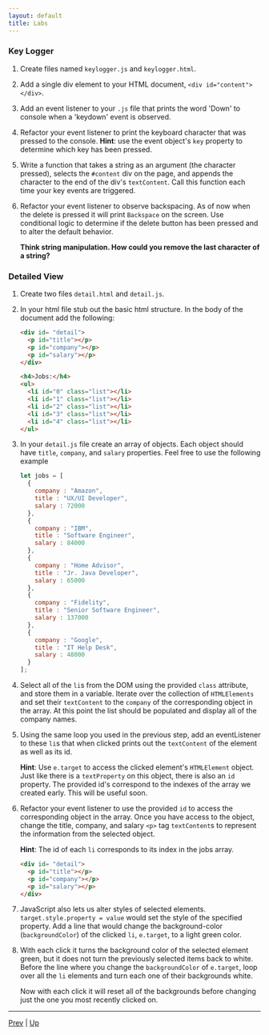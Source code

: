 ```yaml
---
layout: default
title: Labs
---
```


### Key Logger
1. Create files named `keylogger.js` and `keylogger.html`.  

1. Add a single div element to your HTML document, `<div id="content"></div>`.

1. Add an event listener to your `.js` file that prints the word 'Down' to console when a 'keydown' event is observed.

1. Refactor your event listener to print the keyboard character that was pressed to the console. **Hint**: use the event object's `key` property to determine which key has been pressed.

1. Write a function that takes a string as an argument (the character pressed), selects the `#content` div on the page, and appends the character to the end of the div's `textContent`. Call this function each time your key events are triggered.

1. Refactor your event listener to observe backspacing. As of now when the delete is pressed it will print `Backspace` on the screen. Use conditional logic to determine if the delete button has been pressed and to alter the default behavior.

   **Think string manipulation. How could you remove the last character of a string?**

### Detailed View

1. Create two files `detail.html` and `detail.js`.

1. In your html file stub out the basic html structure. In the body of the document add the following:

    ```html
    <div id= "detail">
      <p id="title"></p>
      <p id="company"></p>
      <p id="salary"></p>
    </div>

    <h4>Jobs:</h4>
    <ul>
      <li id="0" class="list"></li>
      <li id="1" class="list"></li>
      <li id="2" class="list"></li>
      <li id="3" class="list"></li>
      <li id="4" class="list"></li>
    </ul>
    ```

1. In your `detail.js` file create an array of objects. Each object should have `title`, `company`, and `salary` properties. Feel free to use the following example
    ```js
    let jobs = [
      {
        company : "Amazon",
        title : "UX/UI Developer",
        salary : 72000
      },
      {
        company : "IBM",
        title : "Software Engineer",
        salary : 84000
      },
      {
        company : "Home Advisor",
        title : "Jr. Java Developer",
        salary : 65000
      },
      {
        company : "Fidelity",
        title : "Senior Software Engineer",
        salary : 137000
      },    
      {
        company : "Google",
        title : "IT Help Desk",
        salary : 48000
      }
    ];
    ```
1. Select all of the `li`s from the DOM using the provided `class` attribute, and store them in a variable. Iterate over the collection of `HTMLElements` and set their `textContent` to the `company` of the corresponding object in the array. At this point the list should be populated and display all of the company names.

1. Using the same loop you used in the previous step, add an eventListener to these `li`s that when clicked prints out the `textContent` of the element as well as its id.

    **Hint**: Use `e.target` to access the clicked element's `HTMLElement` object. Just like there is a `textProperty` on this object, there is also an `id` property. The provided id's correspond to the indexes of the array we created early. This will be useful soon.

1. Refactor your event listener to use the provided `id` to access the corresponding object in the array. Once you have access to the object, change the title, company, and salary `<p>` tag `textContent`s to represent the information from the selected object.

    **Hint**: The id of each `li` corresponds to its index in the jobs array.

    ```html
    <div id= "detail">
      <p id="title"></p>
      <p id="company"></p>
      <p id="salary"></p>
    </div>
    ```
1. JavaScript also lets us alter styles of selected elements. `target.style.property = value` would set the style of the specified property. Add a line that would change the background-color (`backgroundColor`) of the clicked `li`, `e.target`, to a light green color.  

1. With each click it turns the background color of the selected element green, but it does not turn the previously selected items back to white. Before the line where you change the `backgroundColor` of `e.target`, loop over all the `li` elements and turn each one of their backgrounds white.

   Now with each click it will reset all of the backgrounds before changing just the one you most recently clicked on.

<hr>

[Prev](eventObject.md) | [Up](README.md)

